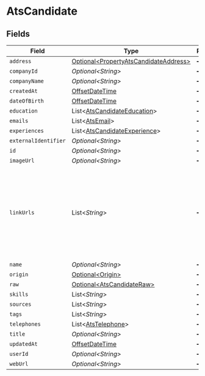 # AtsCandidate


## Fields

| Field                                                                                                                | Type                                                                                                                 | Required                                                                                                             | Description                                                                                                          |
| -------------------------------------------------------------------------------------------------------------------- | -------------------------------------------------------------------------------------------------------------------- | -------------------------------------------------------------------------------------------------------------------- | -------------------------------------------------------------------------------------------------------------------- |
| `address`                                                                                                            | [Optional\<PropertyAtsCandidateAddress>](../../models/shared/PropertyAtsCandidateAddress.md)                         | :heavy_minus_sign:                                                                                                   | N/A                                                                                                                  |
| `companyId`                                                                                                          | *Optional\<String>*                                                                                                  | :heavy_minus_sign:                                                                                                   | N/A                                                                                                                  |
| `companyName`                                                                                                        | *Optional\<String>*                                                                                                  | :heavy_minus_sign:                                                                                                   | N/A                                                                                                                  |
| `createdAt`                                                                                                          | [OffsetDateTime](https://docs.oracle.com/javase/8/docs/api/java/time/OffsetDateTime.html)                            | :heavy_minus_sign:                                                                                                   | N/A                                                                                                                  |
| `dateOfBirth`                                                                                                        | [OffsetDateTime](https://docs.oracle.com/javase/8/docs/api/java/time/OffsetDateTime.html)                            | :heavy_minus_sign:                                                                                                   | N/A                                                                                                                  |
| `education`                                                                                                          | List\<[AtsCandidateEducation](../../models/shared/AtsCandidateEducation.md)>                                         | :heavy_minus_sign:                                                                                                   | N/A                                                                                                                  |
| `emails`                                                                                                             | List\<[AtsEmail](../../models/shared/AtsEmail.md)>                                                                   | :heavy_minus_sign:                                                                                                   | N/A                                                                                                                  |
| `experiences`                                                                                                        | List\<[AtsCandidateExperience](../../models/shared/AtsCandidateExperience.md)>                                       | :heavy_minus_sign:                                                                                                   | N/A                                                                                                                  |
| `externalIdentifier`                                                                                                 | *Optional\<String>*                                                                                                  | :heavy_minus_sign:                                                                                                   | N/A                                                                                                                  |
| `id`                                                                                                                 | *Optional\<String>*                                                                                                  | :heavy_minus_sign:                                                                                                   | N/A                                                                                                                  |
| `imageUrl`                                                                                                           | *Optional\<String>*                                                                                                  | :heavy_minus_sign:                                                                                                   | N/A                                                                                                                  |
| `linkUrls`                                                                                                           | List\<*String*>                                                                                                      | :heavy_minus_sign:                                                                                                   | URLs for web pages containing additional material about the candidate (LinkedIn, other social media, articles, etc.) |
| `name`                                                                                                               | *Optional\<String>*                                                                                                  | :heavy_minus_sign:                                                                                                   | N/A                                                                                                                  |
| `origin`                                                                                                             | [Optional\<Origin>](../../models/shared/Origin.md)                                                                   | :heavy_minus_sign:                                                                                                   | N/A                                                                                                                  |
| `raw`                                                                                                                | [Optional\<AtsCandidateRaw>](../../models/shared/AtsCandidateRaw.md)                                                 | :heavy_minus_sign:                                                                                                   | N/A                                                                                                                  |
| `skills`                                                                                                             | List\<*String*>                                                                                                      | :heavy_minus_sign:                                                                                                   | N/A                                                                                                                  |
| `sources`                                                                                                            | List\<*String*>                                                                                                      | :heavy_minus_sign:                                                                                                   | N/A                                                                                                                  |
| `tags`                                                                                                               | List\<*String*>                                                                                                      | :heavy_minus_sign:                                                                                                   | N/A                                                                                                                  |
| `telephones`                                                                                                         | List\<[AtsTelephone](../../models/shared/AtsTelephone.md)>                                                           | :heavy_minus_sign:                                                                                                   | N/A                                                                                                                  |
| `title`                                                                                                              | *Optional\<String>*                                                                                                  | :heavy_minus_sign:                                                                                                   | N/A                                                                                                                  |
| `updatedAt`                                                                                                          | [OffsetDateTime](https://docs.oracle.com/javase/8/docs/api/java/time/OffsetDateTime.html)                            | :heavy_minus_sign:                                                                                                   | N/A                                                                                                                  |
| `userId`                                                                                                             | *Optional\<String>*                                                                                                  | :heavy_minus_sign:                                                                                                   | N/A                                                                                                                  |
| `webUrl`                                                                                                             | *Optional\<String>*                                                                                                  | :heavy_minus_sign:                                                                                                   | N/A                                                                                                                  |